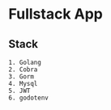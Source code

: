 # Fullstack App

## Stack
    1. Golang
    2. Cobra
    3. Gorm
    4. Mysql
    5. JWT
    6. godotenv
